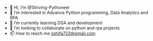 - 👋 Hi, I’m @Striving-Pythoneer
- 👀 I’m interested in Advance Python programming, Data Analytics and RPA
- 🌱 I’m currently learning DSA and development
- 💞️ I’m looking to collaborate on python and rpa projects
- 📫 How to reach me sshifa722@gmail.com

<!---
Striving-Pythoneer/Striving-Pythoneer is a ✨ special ✨ repository because its `README.md` (this file) appears on your GitHub profile.
You can click the Preview link to take a look at your changes.
--->
